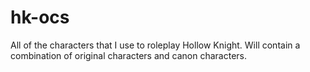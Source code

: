 # hk-ocs
All of the characters that I use to roleplay Hollow Knight. Will contain a combination of original characters and canon characters.
